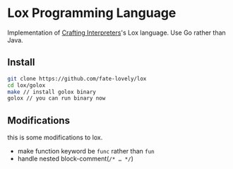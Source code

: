 # Lox Programming Language

Implementation of [Crafting Interpreters](http://www.craftinginterpreters.com/)'s Lox language. Use Go rather than Java.

## Install

```bash
git clone https://github.com/fate-lovely/lox
cd lox/golox
make // install golox binary
golox // you can run binary now
```

## Modifications

this is some modifications to lox.

- make function keyword be `func` rather than `fun`
- handle nested block-comment(`/* … */`)
